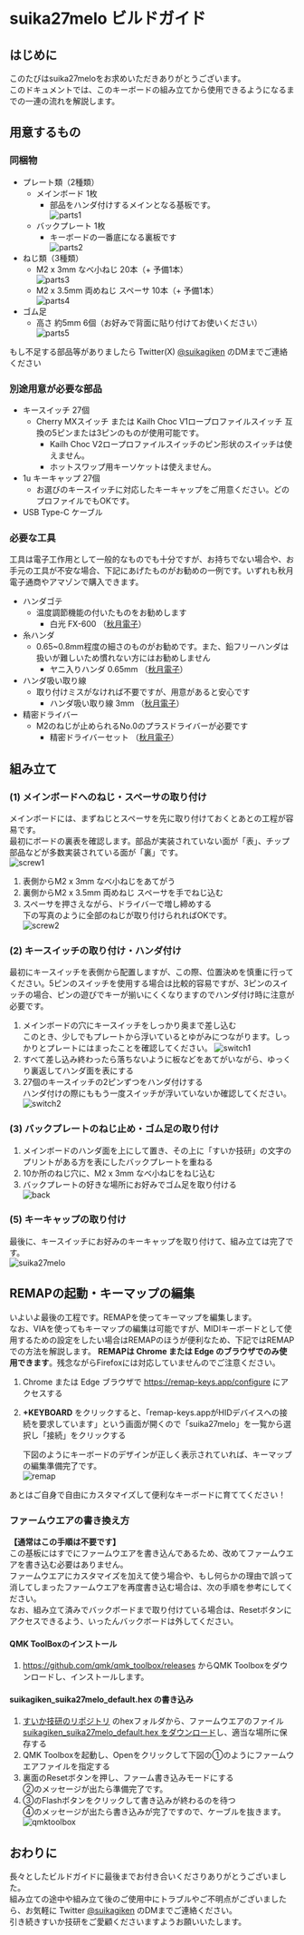 # suika27melo ビルドガイド

## はじめに
このたびはsuika27meloをお求めいただきありがとうございます。  
このドキュメントでは、このキーボードの組み立てから使用できるようになるまでの一連の流れを解説します。  

## 用意するもの

### 同梱物
* プレート類（2種類）
  * メインボード 1枚
    * 部品をハンダ付けするメインとなる基板です。  
      ![parts1](img/parts1.jpg)
  * バックプレート 1枚
    * キーボードの一番底になる裏板です  
      ![parts2](img/parts2.jpg)
* ねじ類（3種類）
  * M2 x 3mm なべ小ねじ 20本（+ 予備1本）  
     ![parts3](img/parts3.jpg)  
  * M2 x 3.5mm 両めねじ スペーサ 10本（+ 予備1本）  
     ![parts4](img/parts4.jpg)  
* ゴム足
  * 高さ 約5mm 6個（お好みで背面に貼り付けてお使いください）  
     ![parts5](img/parts5.jpg)  
  
もし不足する部品等がありましたら Twitter(X) [@suikagiken](https://x.com/suikagiken) のDMまでご連絡ください

### 別途用意が必要な部品
* キースイッチ 27個
  * Cherry MXスイッチ または Kailh Choc V1ロープロファイルスイッチ 互換の5ピンまたは3ピンのものが使用可能です。
    * Kailh Choc V2ロープロファイルスイッチのピン形状のスイッチは使えません。
    * ホットスワップ用キーソケットは使えません。
* 1u キーキャップ 27個
  * お選びのキースイッチに対応したキーキャップをご用意ください。どのプロファイルでもOKです。
* USB Type-C ケーブル

### 必要な工具
工具は電子工作用として一般的なものでも十分ですが、お持ちでない場合や、お手元の工具が不安な場合、下記にあげたものがお勧めの一例です。いずれも秋月電子通商やアマゾンで購入できます。
* ハンダゴテ
  * 温度調節機能の付いたものをお勧めします
    * 白光 FX-600 （[秋月電子](https://akizukidenshi.com/catalog/g/g114456/)）
* 糸ハンダ
  * 0.65~0.8mm程度の細さのものがお勧めです。また、鉛フリーハンダは扱いが難しいため慣れない方にはお勧めしません
    * ヤニ入りハンダ 0.65mm （[秋月電子](https://akizukidenshi.com/catalog/g/g109556/)）
* ハンダ吸い取り線
  * 取り付けミスがなければ不要ですが、用意があると安心です
    * ハンダ吸い取り線 3mm （[秋月電子](https://akizukidenshi.com/catalog/g/g102539/)）
* 精密ドライバー
  * M2のねじが止められるNo.0のプラスドライバーが必要です
    * 精密ドライバーセット （[秋月電子](https://akizukidenshi.com/catalog/g/g118343/)）

## 組み立て

### (1) メインボードへのねじ・スペーサの取り付け
メインボードには、まずねじとスペーサを先に取り付けておくとあとの工程が容易です。  
最初にボードの裏表を確認します。部品が実装されていない面が「表」、チップ部品などが多数実装されている面が「裏」です。  
  ![screw1](img/screw1.jpg)  
1. 表側からM2 x 3mm なべ小ねじをあてがう
2. 裏側からM2 x 3.5mm 両めねじ スペーサを手でねじ込む
3. スペーサを押さえながら、ドライバーで増し締めする  
   下の写真のように全部のねじが取り付けられればOKです。  
  ![screw2](img/screw2.jpg)  

### (2) キースイッチの取り付け・ハンダ付け
最初にキースイッチを表側から配置しますが、この際、位置決めを慎重に行ってください。5ピンのスイッチを使用する場合は比較的容易ですが、3ピンのスイッチの場合、ピンの遊びでキーが揃いにくくなりますのでハンダ付け時に注意が必要です。
1. メインボードの穴にキースイッチをしっかり奥まで差し込む  
   このとき、少しでもプレートから浮いているとゆがみにつながります。しっかりとプレートにはまったことを確認してください。
   ![switch1](img/switch1.jpg)
2. すべて差し込み終わったら落ちないように板などをあてがいながら、ゆっくり裏返してハンダ面を表にする
3. 27個のキースイッチの2ピンずつをハンダ付けする  
   ハンダ付けの際にももう一度スイッチが浮いていないか確認してください。  
   ![switch2](img/switch2.jpg)


### (3) バックプレートのねじ止め・ゴム足の取り付け
1. メインボードのハンダ面を上にして置き、その上に「すいか技研」の文字のプリントがある方を表にしたバックプレートを重ねる
2. 10か所のねじ穴に、M2 x 3mm なべ小ねじをねじ込む
3. バックプレートの好きな場所にお好みでゴム足を取り付ける  
   ![back](img/back.jpg)

### (5) キーキャップの取り付け
最後に、キースイッチにお好みのキーキャップを取り付けて、組み立ては完了です。  
   ![suika27melo](img/suika27melo_1.jpg)
  
## REMAPの起動・キーマップの編集
いよいよ最後の工程です。REMAPを使ってキーマップを編集します。  
なお、VIAを使ってもキーマップの編集は可能ですが、MIDIキーボードとして使用するための設定をしたい場合はREMAPのほうが便利なため、下記ではREMAPでの方法を解説します。
**REMAPは Chrome または Edge のブラウザでのみ使用できます**。残念ながらFirefoxには対応していませんのでご注意ください。
1. Chrome または Edge ブラウザで https://remap-keys.app/configure にアクセスする
2. **+KEYBOARD** をクリックすると、「remap-keys.appがHIDデバイスへの接続を要求しています」という画面が開くので「suika27melo」を一覧から選択し「接続」をクリックする
   
   下図のようにキーボードのデザインが正しく表示されていれば、キーマップの編集準備完了です。  
      ![remap](img/remap.png)

あとはご自身で自由にカスタマイズして便利なキーボードに育ててください！

### ファームウエアの書き換え方
**【通常はこの手順は不要です】**  
この基板にはすでにファームウエアを書き込んであるため、改めてファームウエアを書き込む必要はありません。  
ファームウエアにカスタマイズを加えて使う場合や、もし何らかの理由で誤って消してしまったファームウエアを再度書き込む場合は、次の手順を参考にしてください。  
なお、組み立て済みでバックボードまで取り付けている場合は、Resetボタンにアクセスできるよう、いったんバックボードは外してください。
#### QMK ToolBoxのインストール
1. https://github.com/qmk/qmk_toolbox/releases からQMK Toolboxをダウンロードし、インストールします。
#### suikagiken_suika27melo_default.hex の書き込み
1. [すいか技研のリポジトリ](https://github.com/suikagiken/suika27melo) のhexフォルダから、ファームウエアのファイル[suikagiken_suika27melo_default.hex をダウンロード](https://github.com/suikagiken/suika27melo/blob/main/hex/suikagiken_suika27melo_default.hex)し、適当な場所に保存する
2. QMK Toolboxを起動し、Openをクリックして下図の①のようにファームウエアファイルを指定する
3. 裏面のResetボタンを押し、ファーム書き込みモードにする  
   ②のメッセージが出たら準備完了です。
4. ③のFlashボタンをクリックして書き込みが終わるのを待つ  
   ④のメッセージが出たら書き込みが完了ですので、ケーブルを抜きます。  
   ![qmktoolbox](img/qmktoolbox.png)

## おわりに
長々としたビルドガイドに最後までお付き合いくださりありがとうございました。  
組み立ての途中や組み立て後のご使用中にトラブルやご不明点がございましたら、お気軽に Twitter [@suikagiken](https://twitter.com/suikagiken) のDMまでご連絡ください。  
引き続きすいか技研をご愛顧くださいますようお願いいたします。

